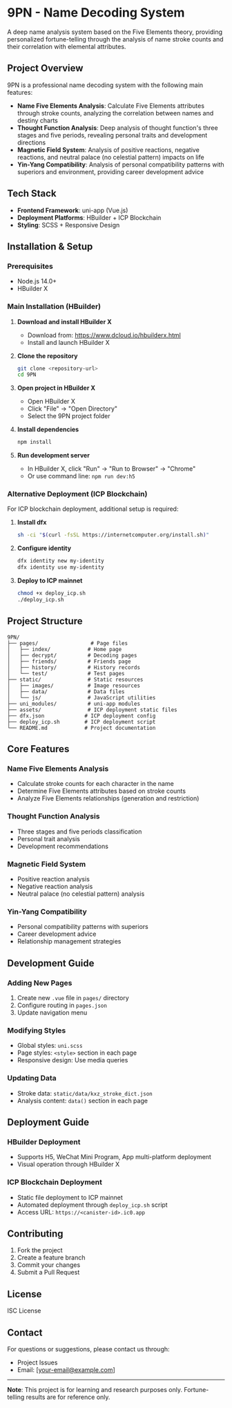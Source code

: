 # 9PN - Name Decoding System

A deep name analysis system based on the Five Elements theory, providing personalized fortune-telling through the analysis of name stroke counts and their correlation with elemental attributes.

## Project Overview

9PN is a professional name decoding system with the following main features:

- **Name Five Elements Analysis**: Calculate Five Elements attributes through stroke counts, analyzing the correlation between names and destiny charts
- **Thought Function Analysis**: Deep analysis of thought function's three stages and five periods, revealing personal traits and development directions
- **Magnetic Field System**: Analysis of positive reactions, negative reactions, and neutral palace (no celestial pattern) impacts on life
- **Yin-Yang Compatibility**: Analysis of personal compatibility patterns with superiors and environment, providing career development advice

## Tech Stack

- **Frontend Framework**: uni-app (Vue.js)
- **Deployment Platforms**: HBuilder + ICP Blockchain
- **Styling**: SCSS + Responsive Design

## Installation & Setup

### Prerequisites

- Node.js 14.0+
- HBuilder X

### Main Installation (HBuilder)

1. **Download and install HBuilder X**
   - Download from: https://www.dcloud.io/hbuilderx.html
   - Install and launch HBuilder X

2. **Clone the repository**
   ```bash
   git clone <repository-url>
   cd 9PN
   ```

3. **Open project in HBuilder X**
   - Open HBuilder X
   - Click "File" → "Open Directory"
   - Select the 9PN project folder

4. **Install dependencies**
   ```bash
   npm install
   ```

5. **Run development server**
   - In HBuilder X, click "Run" → "Run to Browser" → "Chrome"
   - Or use command line: `npm run dev:h5`

### Alternative Deployment (ICP Blockchain)

For ICP blockchain deployment, additional setup is required:

1. **Install dfx**
   ```bash
   sh -ci "$(curl -fsSL https://internetcomputer.org/install.sh)"
   ```

2. **Configure identity**
   ```bash
   dfx identity new my-identity
   dfx identity use my-identity
   ```

3. **Deploy to ICP mainnet**
   ```bash
   chmod +x deploy_icp.sh
   ./deploy_icp.sh
   ```

## Project Structure

```
9PN/
├── pages/                 # Page files
│   ├── index/            # Home page
│   ├── decrypt/          # Decoding pages
│   ├── friends/          # Friends page
│   ├── history/          # History records
│   └── test/             # Test pages
├── static/               # Static resources
│   ├── images/           # Image resources
│   ├── data/             # Data files
│   └── js/               # JavaScript utilities
├── uni_modules/          # uni-app modules
├── assets/               # ICP deployment static files
├── dfx.json             # ICP deployment config
├── deploy_icp.sh        # ICP deployment script
└── README.md            # Project documentation
```

## Core Features

### Name Five Elements Analysis
- Calculate stroke counts for each character in the name
- Determine Five Elements attributes based on stroke counts
- Analyze Five Elements relationships (generation and restriction)

### Thought Function Analysis
- Three stages and five periods classification
- Personal trait analysis
- Development recommendations

### Magnetic Field System
- Positive reaction analysis
- Negative reaction analysis
- Neutral palace (no celestial pattern) analysis

### Yin-Yang Compatibility
- Personal compatibility patterns with superiors
- Career development advice
- Relationship management strategies

## Development Guide

### Adding New Pages

1. Create new `.vue` file in `pages/` directory
2. Configure routing in `pages.json`
3. Update navigation menu

### Modifying Styles

- Global styles: `uni.scss`
- Page styles: `<style>` section in each page
- Responsive design: Use media queries

### Updating Data

- Stroke data: `static/data/kxz_stroke_dict.json`
- Analysis content: `data()` section in each page

## Deployment Guide

### HBuilder Deployment
- Supports H5, WeChat Mini Program, App multi-platform deployment
- Visual operation through HBuilder X

### ICP Blockchain Deployment
- Static file deployment to ICP mainnet
- Automated deployment through `deploy_icp.sh` script
- Access URL: `https://<canister-id>.ic0.app`

## Contributing

1. Fork the project
2. Create a feature branch
3. Commit your changes
4. Submit a Pull Request

## License

ISC License

## Contact

For questions or suggestions, please contact us through:
- Project Issues
- Email: [your-email@example.com]

---

**Note**: This project is for learning and research purposes only. Fortune-telling results are for reference only.
